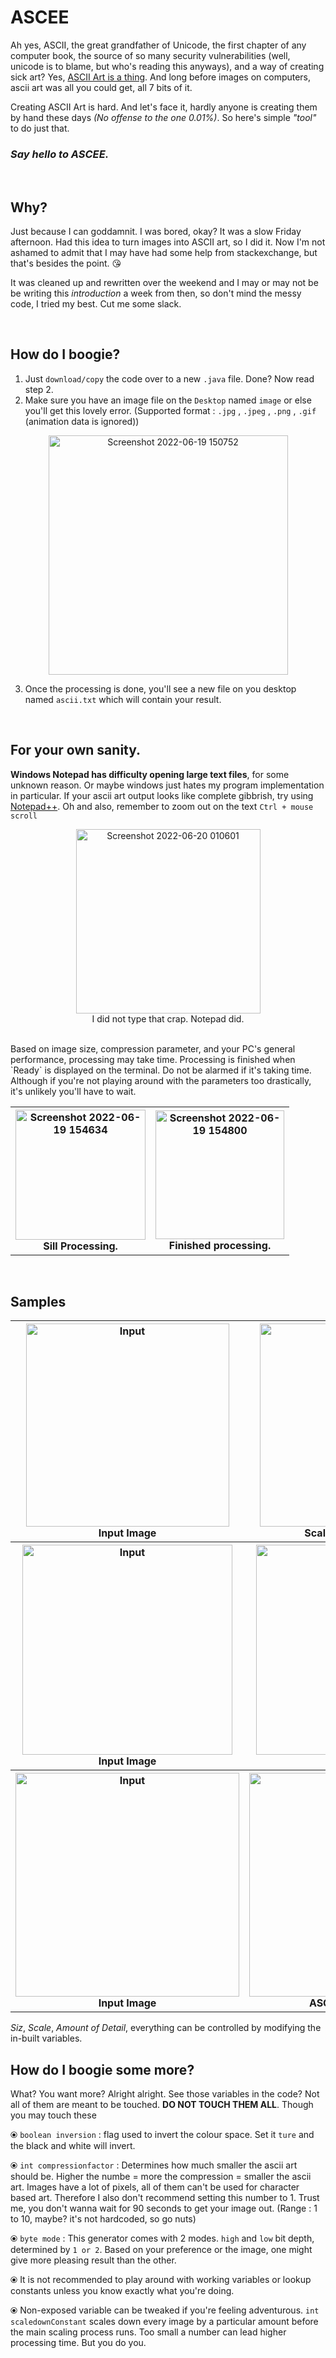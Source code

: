 # ASCEE

Ah yes, ASCII, the great grandfather of Unicode, the first chapter of any computer book, the source of so many security vulnerabilities (well, unicode is to blame, but who's reading this anyways), and a way of creating sick art? Yes, <a href="https://wikipedia.org/wiki/ASCII_art" target="blank">ASCII Art is a thing</a>. And long before images on computers, ascii art was all you could get, all 7 bits of it.


Creating ASCII Art is hard. And let's face it, hardly anyone is creating them by hand these days _(No offense to the one 0.01%)_. So here's simple _"tool"_ to do just that.
### _Say hello to ASCEE._


<br/>

## **Why?**

Just because I can goddamnit. I was bored, okay? It was a slow Friday afternoon. Had this idea to turn images into ASCII art, so I did it. Now I'm not ashamed to admit that I may have had some help from stackexchange, but that's besides the point. 😘

It was cleaned up and rewritten over the weekend and I may or may not be be writing this _introduction_ a week from then, so don't mind the messy code, I tried my best. Cut me some slack.


<br/>

## **How do I boogie?**



1. Just `download/copy` the code over to a new `.java` file. Done? Now read step 2.
2. Make sure you have an image file on the `Desktop` named `image` or else you'll get this lovely error. (Supported format : `.jpg` , `.jpeg` , `.png` , `.gif` (animation data is ignored))

<p align="center">
<img width="383" alt="Screenshot 2022-06-19 150752" src="https://user-images.githubusercontent.com/64971616/174474841-5b9b1478-2a4e-4d2e-8bd8-b8b560b5e8f1.png">
</p>

3. Once the processing is done, you'll see a new file on you desktop named `ascii.txt` which will contain your result.



<br/>

## For your own sanity.

**Windows Notepad has difficulty opening large text files**, for some unknown reason. Or maybe windows just hates my program implementation in particular. If your ascii art output looks like complete gibbrish, try using <a href="https://notepad-plus-plus.org/downloads/" target="blank">Notepad++</a>. Oh and also, remember to zoom out on the text `Ctrl + mouse scroll`





<p align="center">
<img width="295" alt="Screenshot 2022-06-20 010601" src="https://user-images.githubusercontent.com/64971616/174497531-08e956a4-bed0-406f-a209-068ac2267f00.png">
</br clear="left">I did not type that crap. Notepad did.
</p>

<br/>
Based on image size, compression parameter, and  your PC's general performance, processing may take time. Processing is finished when `Ready` is displayed on the terminal. Do not be alarmed if it's taking time. Although if you're not playing around with the parameters too drastically, it's unlikely you'll have to wait.

</br>

<table align="center" border=0>
<th><img align = "center" width="208" alt="Screenshot 2022-06-19 154634" src="https://user-images.githubusercontent.com/64971616/174476287-fd24ab02-5c4b-413e-9310-3a2678d36dc7.png">
</br clear="left">Sill Processing.
</th>
<th>
<img align = "center" width="206" alt="Screenshot 2022-06-19 154800" src="https://user-images.githubusercontent.com/64971616/174476338-029e8930-2803-4a91-ada1-5dc3cb989dcf.png">
</br clear="left">Finished processing.
</th>
</tr>
</table>
<br/>

## **Samples**

<table align="center" border=0>
<tr>
<th><img align = "center" width="325" alt="Input" src="https://user-images.githubusercontent.com/64971616/206462921-641f9d32-3185-4f27-935c-2aee1681514c.png">
</br clear="left">Input Image</th>
<th><img align = "center" width="325" alt="Input" src="https://user-images.githubusercontent.com/64971616/206469561-03db75ad-2012-4103-8673-29ab0e53be39.png">
</br clear="left">Scaled and Decoloured</th>
<th><img width="325" alt="Output" src="https://user-images.githubusercontent.com/64971616/206462363-792d45df-9e02-4336-a549-46ed730b0c34.png">
</br clear="left">ASCII Output</th>
</tr>

<tr>
<th><img  width="336" align = "center" alt="Input" src="https://user-images.githubusercontent.com/64971616/206464053-b2df1755-639c-4c0b-b4ec-490f291c62e0.png">
</br clear="left">Input Image</th></th>
<th><img width="336" alt="Output Normal" src="https://user-images.githubusercontent.com/64971616/206464602-2186a0b1-905e-406c-84cb-52673b115013.png">
</br clear="left">ASCII Output</th>
<th><img width="336" alt="Output Inverted" src="https://user-images.githubusercontent.com/64971616/206465009-d59fd490-7693-43ff-9d28-ea05f676ab7e.png">
</br clear="left">ASCII Output Inverted</th>
</tr>

<tr>
<th><img width="358" align = "center" alt="Input" src="https://user-images.githubusercontent.com/64971616/206466434-7fbc1aa6-aa6e-41ab-987b-112e993de5ce.jpg">
</br clear="left">Input Image</th></th>
<th><img width="358" alt="Output High" src="https://user-images.githubusercontent.com/64971616/206466758-ee60af38-627d-40b4-8b0e-6606f6a7c4d5.png">
</br clear="left">ASCII High Bit-Depth</th>
<th><img width="358" alt="Output Low" src="https://user-images.githubusercontent.com/64971616/206467165-498f6425-e800-4c16-a490-797a8a9d6659.png">
</br clear="left">ASCII Low Bit-Depth</th>
</tr>

</table>

_Siz_, _Scale_, _Amount of Detail_, everything can be controlled by modifying the in-built variables.


## **How do I boogie some more?**


What? You want more? Alright alright. See those variables in the code? Not all of them are meant to be touched. **DO NOT TOUCH THEM ALL**. Though you may touch these<p align="center">

  
⦿ `boolean inversion` : flag used to invert the colour space. Set it `ture` and the black and white will invert.
  
⦿ `int compressionfactor` : Determines how much smaller the ascii art should be. Higher the numbe = more the compression = smaller the ascii art. Images have a lot of pixels, all of them can't be used for character based art. Therefore I also don't recommend setting this number to 1. Trust me, you don't wanna wait for 90 seconds to get your image out. (Range : 1 to 10, maybe? it's not hardcoded, so go nuts)
  
⦿ `byte mode` : This generator comes with 2 modes. `high` and `low` bit depth, determined by `1 or 2`. Based on your preference or the image, one might give more pleasing result than the other.

⦿ It is not recommended to play around with working variables or lookup constants unless you know exactly what you're doing.
  
⦿ Non-exposed variable can be tweaked if you're feeling adventurous. `int scaledownConstant` scales down every image by a particular amount before the main scaling process runs. Too small a number can lead higher processing time. But you do you.



